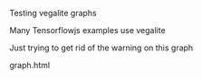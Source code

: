 Testing vegalite graphs

Many Tensorflowjs examples use vegalite


Just trying to get rid of the warning on this graph

graph.html
